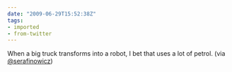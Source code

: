 ```yaml
---
date: "2009-06-29T15:52:38Z"
tags:
- imported
- from-twitter
---
```

When a big truck transforms into a robot, I bet that uses a lot of petrol. \(via [@serafinowicz](/twitter/#/serafinowicz)\)
